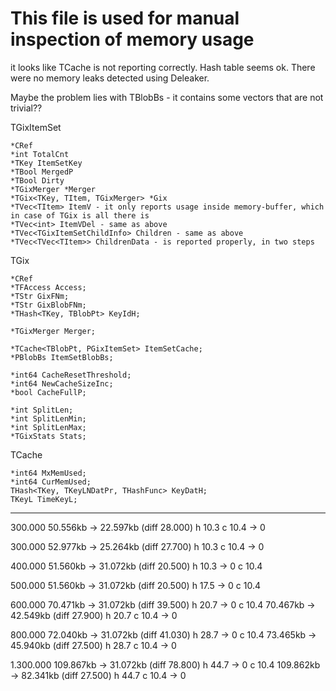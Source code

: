 This file is used for manual inspection of memory usage
==========================================================

it looks like TCache is not reporting correctly. 
Hash table seems ok. 
There were no memory leaks detected using Deleaker.

Maybe the problem lies with TBlobBs - it contains some vectors that are not trivial??

TGixItemSet

	*CRef
	*int TotalCnt
	*TKey ItemSetKey
	*TBool MergedP
	*TBool Dirty
	*TGixMerger *Merger
	*TGix<TKey, TItem, TGixMerger> *Gix
	*TVec<TItem> ItemV - it only reports usage inside memory-buffer, which in case of TGix is all there is
	*TVec<int> ItemVDel - same as above
	*TVec<TGixItemSetChildInfo> Children - same as above
	*TVec<TVec<TItem>> ChildrenData - is reported properly, in two steps

TGix

	*CRef
	*TFAccess Access;
	*TStr GixFNm;
	*TStr GixBlobFNm;
	*THash<TKey, TBlobPt> KeyIdH;

	*TGixMerger Merger;

	*TCache<TBlobPt, PGixItemSet> ItemSetCache;
	*PBlobBs ItemSetBlobBs;

	*int64 CacheResetThreshold;
	*int64 NewCacheSizeInc;
	*bool CacheFullP;
	
	*int SplitLen;
	*int SplitLenMin;
	*int SplitLenMax;
	*TGixStats Stats;

TCache

	*int64 MxMemUsed;
	*int64 CurMemUsed;
	THash<TKey, TKeyLNDatPr, THashFunc> KeyDatH;
	TKeyL TimeKeyL;


-----------------------

300.000
50.556kb -> 22.597kb (diff 28.000)
h 10.3
c 10.4 -> 0

300.000
52.977kb -> 25.264kb (diff 27.700)
h 10.3
c 10.4 -> 0


400.000
51.560kb -> 31.072kb (diff 20.500)
h 10.3 -> 0
c 10.4

500.000
51.560kb -> 31.072kb (diff 20.500)
h 17.5 -> 0
c 10.4


600.000
70.471kb -> 31.072kb (diff 39.500)
h 20.7 -> 0
c 10.4
70.467kb -> 42.549kb (diff 27.900)
h 20.7
c 10.4 -> 0


800.000
72.040kb -> 31.072kb (diff 41.030)
h 28.7 -> 0
c 10.4
73.465kb -> 45.940kb (diff 27.500)
h 28.7
c 10.4 -> 0



1.300.000
109.867kb -> 31.072kb (diff 78.800)
h 44.7 -> 0
c 10.4
109.862kb -> 82.341kb (diff 27.500)
h 44.7
c 10.4 -> 0